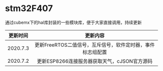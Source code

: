 # stm32F407
通过cubemx下的hal库封装的一些模块库，便于大家直接调用，持续更新

| 更新时间 |                          更新内容                          |
| :------: | :--------------------------------------------------------: |
| 2020.7.3 | 更新FreeRTOS二值信号，互斥信号，软件定时器，事件标志组配置 |
| 2020.7.2 |        更新ESP8266连接服务器获取天气，cJSON官方源码        |

